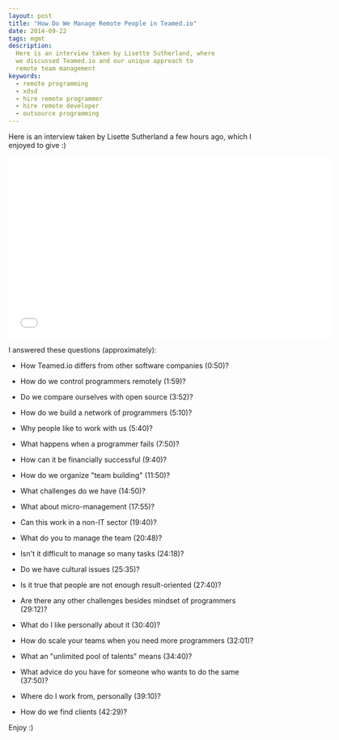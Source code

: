 ```yaml
---
layout: post
title: "How Do We Manage Remote People in Teamed.io"
date: 2014-09-22
tags: mgmt
description:
  Here is an interview taken by Lisette Sutherland, where
  we discussed Teamed.io and our unique approach to
  remote team management
keywords:
  - remote programming
  - xdsd
  - hire remote programmer
  - hire remote developer
  - outsource programming
---
```


Here is an interview taken by Lisette Sutherland a few hours ago,
which I enjoyed to give :)

<iframe width="640" height="360" src="//www.youtube.com/embed/TWBBZK_XRNU?rel=0" frameborder="0" allowfullscreen></iframe>

<!--more-->

I answered these questions (approximately):

 * How Teamed.io differs from other software companies (0:50)?

 * How do we control programmers remotely (1:59)?

 * Do we compare ourselves with open source (3:52)?

 * How do we build a network of programmers (5:10)?

 * Why people like to work with us (5:40)?

 * What happens when a programmer fails (7:50)?

 * How can it be financially successful (9:40)?

 * How do we organize "team building" (11:50)?

 * What challenges do we have (14:50)?

 * What about micro-management (17:55)?

 * Can this work in a non-IT sector (19:40)?

 * What do you to manage the team (20:48)?

 * Isn't it difficult to manage so many tasks (24:18)?

 * Do we have cultural issues (25:35)?

 * Is it true that people are not enough result-oriented (27:40)?

 * Are there any other challenges besides mindset of programmers (29:12)?

 * What do I like personally about it (30:40)?

 * How do scale your teams when you need more programmers (32:01)?

 * What an "unlimited pool of talents" means (34:40)?

 * What advice do you have for someone who wants to do the same (37:50)?

 * Where do I work from, personally (39:10)?

 * How do we find clients (42:29)?

Enjoy :)

